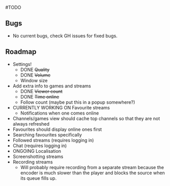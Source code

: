 #TODO

## Bugs
* No current bugs, check GH issues for fixed bugs.

## Roadmap
* Settings!
  * DONE ~~Quality~~
  * DONE ~~Volume~~
  * Window size
* Add extra info to games and streams
  * DONE ~~Viewer count~~
  * DONE ~~Time online~~
  * Follow count (maybe put this in a popup somewhere?)
* CURRENTLY WORKING ON Favourite streams 
  * Notifications when one comes online
* Channels/games view should cache top channels so that they are not always refreshed
* Favourites should display online ones first
* Searching favourites specifically
* Followed streams (requires logging in)
* Chat (requires logging in)
* ONGOING Localisation
* Screenshotting streams
* Recording streams
  * Will probably require recording from a separate stream because the encoder is much slower than the player and blocks the source when its queue fills up.
  
